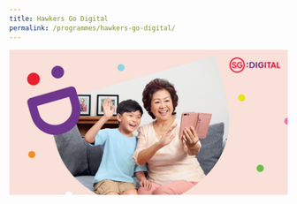 ```yaml
---
title: Hawkers Go Digital
permalink: /programmes/hawkers-go-digital/
---
```


![image](/images/IMSilver_MastheadBanners-2100-x-1100.jpg) 
